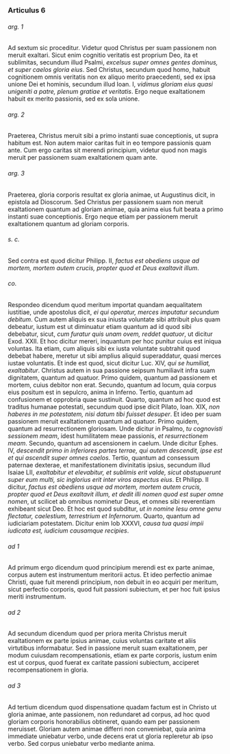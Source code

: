 ### Articulus 6

###### arg. 1
Ad sextum sic proceditur. Videtur quod Christus per suam passionem non meruit exaltari. Sicut enim cognitio veritatis est proprium Deo, ita et sublimitas, secundum illud Psalmi, *excelsus super omnes gentes dominus, et super caelos gloria eius*. Sed Christus, secundum quod homo, habuit cognitionem omnis veritatis non ex aliquo merito praecedenti, sed ex ipsa unione Dei et hominis, secundum illud Ioan. I, *vidimus gloriam eius quasi unigeniti a patre, plenum gratiae et veritatis*. Ergo neque exaltationem habuit ex merito passionis, sed ex sola unione.

###### arg. 2
Praeterea, Christus meruit sibi a primo instanti suae conceptionis, ut supra habitum est. Non autem maior caritas fuit in eo tempore passionis quam ante. Cum ergo caritas sit merendi principium, videtur quod non magis meruit per passionem suam exaltationem quam ante.

###### arg. 3
Praeterea, gloria corporis resultat ex gloria animae, ut Augustinus dicit, in epistola ad Dioscorum. Sed Christus per passionem suam non meruit exaltationem quantum ad gloriam animae, quia anima eius fuit beata a primo instanti suae conceptionis. Ergo neque etiam per passionem meruit exaltationem quantum ad gloriam corporis.

###### s. c.
Sed contra est quod dicitur Philipp. II, *factus est obediens usque ad mortem, mortem autem crucis, propter quod et Deus exaltavit illum*.

###### co.
Respondeo dicendum quod meritum importat quandam aequalitatem iustitiae, unde apostolus dicit, *ei qui operatur, merces imputatur secundum debitum*. Cum autem aliquis ex sua iniusta voluntate sibi attribuit plus quam debeatur, iustum est ut diminuatur etiam quantum ad id quod sibi debebatur, sicut, *cum furatur quis unam ovem, reddet quatuor*, ut dicitur Exod. XXII. Et hoc dicitur mereri, inquantum per hoc punitur cuius est iniqua voluntas. Ita etiam, cum aliquis sibi ex iusta voluntate subtrahit quod debebat habere, meretur ut sibi amplius aliquid superaddatur, quasi merces iustae voluntatis. Et inde est quod, sicut dicitur Luc. XIV, *qui se humiliat, exaltabitur*. Christus autem in sua passione seipsum humiliavit infra suam dignitatem, quantum ad quatuor. Primo quidem, quantum ad passionem et mortem, cuius debitor non erat. Secundo, quantum ad locum, quia corpus eius positum est in sepulcro, anima in Inferno. Tertio, quantum ad confusionem et opprobria quae sustinuit. Quarto, quantum ad hoc quod est traditus humanae potestati, secundum quod ipse dicit Pilato, Ioan. XIX, *non haberes in me potestatem, nisi datum tibi fuisset desuper*. Et ideo per suam passionem meruit exaltationem quantum ad quatuor. Primo quidem, quantum ad resurrectionem gloriosam. Unde dicitur in Psalmo, *tu cognovisti sessionem meam*, idest humilitatem meae passionis, *et resurrectionem meam*. Secundo, quantum ad ascensionem in caelum. Unde dicitur Ephes. IV, *descendit primo in inferiores partes terrae, qui autem descendit, ipse est et qui ascendit super omnes caelos*. Tertio, quantum ad consessum paternae dexterae, et manifestationem divinitatis ipsius, secundum illud Isaiae LII, *exaltabitur et elevabitur, et sublimis erit valde, sicut obstupuerunt super eum multi, sic inglorius erit inter viros aspectus eius*. Et Philipp. II dicitur, *factus est obediens usque ad mortem, mortem autem crucis, propter quod et Deus exaltavit illum, et dedit illi nomen quod est super omne nomen*, ut scilicet ab omnibus nominetur Deus, et omnes sibi reverentiam exhibeant sicut Deo. Et hoc est quod subditur, *ut in nomine Iesu omne genu flectatur, caelestium, terrestrium et Infernorum*. Quarto, quantum ad iudiciariam potestatem. Dicitur enim Iob XXXVI, *causa tua quasi impii iudicata est, iudicium causamque recipies*.

###### ad 1
Ad primum ergo dicendum quod principium merendi est ex parte animae, corpus autem est instrumentum meritorii actus. Et ideo perfectio animae Christi, quae fuit merendi principium, non debuit in eo acquiri per meritum, sicut perfectio corporis, quod fuit passioni subiectum, et per hoc fuit ipsius meriti instrumentum.

###### ad 2
Ad secundum dicendum quod per priora merita Christus meruit exaltationem ex parte ipsius animae, cuius voluntas caritate et aliis virtutibus informabatur. Sed in passione meruit suam exaltationem, per modum cuiusdam recompensationis, etiam ex parte corporis, iustum enim est ut corpus, quod fuerat ex caritate passioni subiectum, acciperet recompensationem in gloria.

###### ad 3
Ad tertium dicendum quod dispensatione quadam factum est in Christo ut gloria animae, ante passionem, non redundaret ad corpus, ad hoc quod gloriam corporis honorabilius obtineret, quando eam per passionem meruisset. Gloriam autem animae differri non conveniebat, quia anima immediate uniebatur verbo, unde decens erat ut gloria repleretur ab ipso verbo. Sed corpus uniebatur verbo mediante anima.

